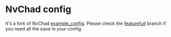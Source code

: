# NvChad config

It's a fork of NvChad [example_config](https://github.com/NvChad/example_config/). Please check the [featurefull](https://github.com/NvChad/example_config/tree/v2.0_featureful) branch if you need all the ease in your config.
